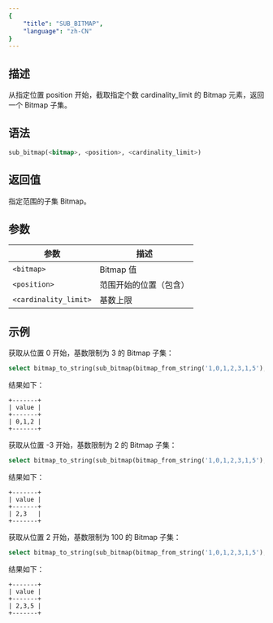 ```yaml
---
{
    "title": "SUB_BITMAP",
    "language": "zh-CN"
}
---
```


## 描述

从指定位置 position 开始，截取指定个数 cardinality_limit 的 Bitmap 元素，返回一个 Bitmap 子集。

## 语法

```sql
sub_bitmap(<bitmap>, <position>, <cardinality_limit>)
```

## 返回值

指定范围的子集 Bitmap。

## 参数

| 参数        | 描述          |
|-----------|-------------|
| `<bitmap>` | Bitmap 值    |
| `<position>` | 范围开始的位置（包含） |
| `<cardinality_limit>` | 基数上限        |

## 示例

获取从位置 0 开始，基数限制为 3 的 Bitmap 子集：

```sql
select bitmap_to_string(sub_bitmap(bitmap_from_string('1,0,1,2,3,1,5'), 0, 3)) value;
```

结果如下：

```text
+-------+
| value |
+-------+
| 0,1,2 |
+-------+
```

获取从位置 -3 开始，基数限制为 2 的 Bitmap 子集：

```sql
select bitmap_to_string(sub_bitmap(bitmap_from_string('1,0,1,2,3,1,5'), -3, 2)) value;
```

结果如下：

```text
+-------+
| value |
+-------+
| 2,3   |
+-------+
```

获取从位置 2 开始，基数限制为 100 的 Bitmap 子集：

```sql
select bitmap_to_string(sub_bitmap(bitmap_from_string('1,0,1,2,3,1,5'), 2, 100)) value;
```

结果如下：

```text
+-------+
| value |
+-------+
| 2,3,5 |
+-------+
```
